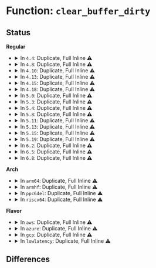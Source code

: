 # Function: <code>clear_buffer_dirty</code>

## Status
<b>Regular</b>
<ul>
<li>
<details>
<summary>In <code>4.4</code>: Duplicate, Full Inline ⚠️</summary>

**Collision:** Static Duplication

**Inline:** Full

**Transformation:** False

**Instances:**

```
In fs/buffer.c (ffffffff8124349f)
Location: include/linux/buffer_head.h:117
Inline: True
Inline callers:
  - fs/buffer.c:__bforget
  - fs/buffer.c:unmap_underlying_metadata
  - fs/buffer.c:block_invalidatepage
```
```
In fs/mpage.c (ffffffff8124d700)
Location: include/linux/buffer_head.h:117
Inline: True
```
```
In fs/ext4/inode.c (ffffffff81296759)
Location: include/linux/buffer_head.h:117
Inline: True
```
```
In fs/ext4/page-io.c (ffffffff8129fe99)
Location: include/linux/buffer_head.h:117
Inline: True
Inline callers:
  - fs/ext4/page-io.c:ext4_bio_write_page
  - fs/ext4/page-io.c:ext4_bio_write_page
  - fs/ext4/page-io.c:ext4_bio_write_page
```
```
In fs/jbd2/transaction.c (ffffffff812e8578)
Location: include/linux/buffer_head.h:117
Inline: True
Inline callers:
  - fs/jbd2/transaction.c:do_get_write_access
  - fs/jbd2/transaction.c:jbd2_journal_get_create_access
  - fs/jbd2/transaction.c:jbd2_journal_forget
  - fs/jbd2/transaction.c:jbd2_journal_invalidatepage
```
```
In fs/jbd2/commit.c (ffffffff812e9be7)
Location: include/linux/buffer_head.h:117
Inline: True
Inline callers:
  - fs/jbd2/commit.c:jbd2_journal_commit_transaction
  - fs/jbd2/commit.c:jbd2_journal_commit_transaction
```
</details>
</li>
<li>
<details>
<summary>In <code>4.8</code>: Duplicate, Full Inline ⚠️</summary>

**Collision:** Static Duplication

**Inline:** Full

**Transformation:** False

**Instances:**

```
In fs/buffer.c (ffffffff8126d400)
Location: include/linux/buffer_head.h:117
Inline: True
Inline callers:
  - fs/buffer.c:__block_write_full_page
  - fs/buffer.c:__block_write_full_page
  - fs/buffer.c:__block_write_full_page
  - fs/buffer.c:unmap_underlying_metadata
  - fs/buffer.c:block_invalidatepage
  - fs/buffer.c:__bforget
```
```
In fs/mpage.c (ffffffff81275e50)
Location: include/linux/buffer_head.h:117
Inline: True
```
```
In fs/ext4/inode.c (ffffffff812c6fa7)
Location: include/linux/buffer_head.h:117
Inline: True
```
```
In fs/ext4/page-io.c (ffffffff812ce795)
Location: include/linux/buffer_head.h:117
Inline: True
Inline callers:
  - fs/ext4/page-io.c:ext4_bio_write_page
  - fs/ext4/page-io.c:ext4_bio_write_page
  - fs/ext4/page-io.c:ext4_bio_write_page
```
```
In fs/jbd2/transaction.c (ffffffff81316e4a)
Location: include/linux/buffer_head.h:117
Inline: True
Inline callers:
  - fs/jbd2/transaction.c:jbd2_journal_invalidatepage
  - fs/jbd2/transaction.c:jbd2_journal_forget
  - fs/jbd2/transaction.c:jbd2_journal_get_create_access
  - fs/jbd2/transaction.c:do_get_write_access
```
```
In fs/jbd2/commit.c (ffffffff81317e14)
Location: include/linux/buffer_head.h:117
Inline: True
Inline callers:
  - fs/jbd2/commit.c:jbd2_journal_commit_transaction
  - fs/jbd2/commit.c:jbd2_journal_commit_transaction
  - fs/jbd2/commit.c:journal_submit_commit_record
```
</details>
</li>
<li>
<details>
<summary>In <code>4.10</code>: Duplicate, Full Inline ⚠️</summary>

**Collision:** Static Duplication

**Inline:** Full

**Transformation:** False

**Instances:**

```
In fs/buffer.c (ffffffff8128065a)
Location: include/linux/buffer_head.h:117
Inline: True
Inline callers:
  - fs/buffer.c:__block_write_full_page
  - fs/buffer.c:__block_write_full_page
  - fs/buffer.c:__block_write_full_page
  - fs/buffer.c:clean_bdev_aliases
  - fs/buffer.c:block_invalidatepage
  - fs/buffer.c:__bforget
```
```
In fs/mpage.c (ffffffff81289b30)
Location: include/linux/buffer_head.h:117
Inline: True
```
```
In fs/ext4/inode.c (ffffffff812dca97)
Location: include/linux/buffer_head.h:117
Inline: True
```
```
In fs/ext4/page-io.c (ffffffff812e4575)
Location: include/linux/buffer_head.h:117
Inline: True
Inline callers:
  - fs/ext4/page-io.c:ext4_bio_write_page
  - fs/ext4/page-io.c:ext4_bio_write_page
  - fs/ext4/page-io.c:ext4_bio_write_page
```
```
In fs/jbd2/transaction.c (ffffffff8132ce3e)
Location: include/linux/buffer_head.h:117
Inline: True
Inline callers:
  - fs/jbd2/transaction.c:jbd2_journal_invalidatepage
  - fs/jbd2/transaction.c:jbd2_journal_forget
  - fs/jbd2/transaction.c:jbd2_journal_get_create_access
  - fs/jbd2/transaction.c:do_get_write_access
```
```
In fs/jbd2/commit.c (ffffffff8132ddfc)
Location: include/linux/buffer_head.h:117
Inline: True
Inline callers:
  - fs/jbd2/commit.c:jbd2_journal_commit_transaction
  - fs/jbd2/commit.c:jbd2_journal_commit_transaction
  - fs/jbd2/commit.c:journal_submit_commit_record
```
</details>
</li>
<li>
<details>
<summary>In <code>4.13</code>: Duplicate, Full Inline ⚠️</summary>

**Collision:** Static Duplication

**Inline:** Full

**Transformation:** False

**Instances:**

```
In fs/buffer.c (ffffffff8128df49)
Location: include/linux/buffer_head.h:117
Inline: True
Inline callers:
  - fs/buffer.c:__block_write_full_page
  - fs/buffer.c:__block_write_full_page
  - fs/buffer.c:__block_write_full_page
  - fs/buffer.c:clean_bdev_aliases
  - fs/buffer.c:block_invalidatepage
  - fs/buffer.c:__bforget
```
```
In fs/mpage.c (ffffffff81296830)
Location: include/linux/buffer_head.h:117
Inline: True
```
```
In fs/ext4/inode.c (ffffffff81301318)
Location: include/linux/buffer_head.h:117
Inline: True
```
```
In fs/ext4/page-io.c (ffffffff8131e2b7)
Location: include/linux/buffer_head.h:117
Inline: True
Inline callers:
  - fs/ext4/page-io.c:ext4_bio_write_page
  - fs/ext4/page-io.c:ext4_bio_write_page
  - fs/ext4/page-io.c:ext4_bio_write_page
```
```
In fs/jbd2/transaction.c (ffffffff81342007)
Location: include/linux/buffer_head.h:117
Inline: True
Inline callers:
  - fs/jbd2/transaction.c:jbd2_journal_invalidatepage
  - fs/jbd2/transaction.c:jbd2_journal_forget
  - fs/jbd2/transaction.c:jbd2_journal_get_create_access
  - fs/jbd2/transaction.c:do_get_write_access
```
```
In fs/jbd2/commit.c (ffffffff81342f5c)
Location: include/linux/buffer_head.h:117
Inline: True
Inline callers:
  - fs/jbd2/commit.c:jbd2_journal_commit_transaction
  - fs/jbd2/commit.c:jbd2_journal_commit_transaction
  - fs/jbd2/commit.c:journal_submit_commit_record
```
</details>
</li>
<li>
<details>
<summary>In <code>4.15</code>: Duplicate, Full Inline ⚠️</summary>

**Collision:** Static Duplication

**Inline:** Full

**Transformation:** False

**Instances:**

```
In fs/buffer.c (ffffffff812b0b58)
Location: include/linux/buffer_head.h:118
Inline: True
Inline callers:
  - fs/buffer.c:__block_write_full_page
  - fs/buffer.c:__block_write_full_page
  - fs/buffer.c:__block_write_full_page
  - fs/buffer.c:clean_bdev_aliases
  - fs/buffer.c:block_invalidatepage
  - fs/buffer.c:__bforget
```
```
In fs/mpage.c (ffffffff812b9a94)
Location: include/linux/buffer_head.h:118
Inline: True
```
```
In fs/ext4/inode.c (ffffffff81325cc8)
Location: include/linux/buffer_head.h:118
Inline: True
```
```
In fs/ext4/page-io.c (ffffffff813428d7)
Location: include/linux/buffer_head.h:118
Inline: True
Inline callers:
  - fs/ext4/page-io.c:ext4_bio_write_page
  - fs/ext4/page-io.c:ext4_bio_write_page
  - fs/ext4/page-io.c:ext4_bio_write_page
```
```
In fs/jbd2/transaction.c (ffffffff81366637)
Location: include/linux/buffer_head.h:118
Inline: True
Inline callers:
  - fs/jbd2/transaction.c:jbd2_journal_invalidatepage
  - fs/jbd2/transaction.c:jbd2_journal_forget
  - fs/jbd2/transaction.c:jbd2_journal_get_create_access
  - fs/jbd2/transaction.c:do_get_write_access
```
```
In fs/jbd2/commit.c (ffffffff81367587)
Location: include/linux/buffer_head.h:118
Inline: True
Inline callers:
  - fs/jbd2/commit.c:jbd2_journal_commit_transaction
  - fs/jbd2/commit.c:jbd2_journal_commit_transaction
  - fs/jbd2/commit.c:journal_submit_commit_record
```
</details>
</li>
<li>
<details>
<summary>In <code>4.18</code>: Duplicate, Full Inline ⚠️</summary>

**Collision:** Static Duplication

**Inline:** Full

**Transformation:** False

**Instances:**

```
In fs/buffer.c (ffffffff812d897c)
Location: include/linux/buffer_head.h:121
Inline: True
Inline callers:
  - fs/buffer.c:__block_write_full_page
  - fs/buffer.c:__block_write_full_page
  - fs/buffer.c:__block_write_full_page
  - fs/buffer.c:clean_bdev_aliases
  - fs/buffer.c:block_invalidatepage
  - fs/buffer.c:__bforget
```
```
In fs/mpage.c (ffffffff812e2604)
Location: include/linux/buffer_head.h:121
Inline: True
```
```
In fs/ext4/inode.c (ffffffff81353f67)
Location: include/linux/buffer_head.h:121
Inline: True
```
```
In fs/ext4/page-io.c (ffffffff8137075d)
Location: include/linux/buffer_head.h:121
Inline: True
Inline callers:
  - fs/ext4/page-io.c:ext4_bio_write_page
  - fs/ext4/page-io.c:ext4_bio_write_page
  - fs/ext4/page-io.c:ext4_bio_write_page
```
```
In fs/jbd2/transaction.c (ffffffff81394d9e)
Location: include/linux/buffer_head.h:121
Inline: True
Inline callers:
  - fs/jbd2/transaction.c:jbd2_journal_invalidatepage
  - fs/jbd2/transaction.c:jbd2_journal_forget
  - fs/jbd2/transaction.c:jbd2_journal_get_create_access
  - fs/jbd2/transaction.c:do_get_write_access
```
```
In fs/jbd2/commit.c (ffffffff81395d73)
Location: include/linux/buffer_head.h:121
Inline: True
Inline callers:
  - fs/jbd2/commit.c:jbd2_journal_commit_transaction
  - fs/jbd2/commit.c:jbd2_journal_commit_transaction
  - fs/jbd2/commit.c:journal_submit_commit_record
```
</details>
</li>
<li>
<details>
<summary>In <code>5.0</code>: Duplicate, Full Inline ⚠️</summary>

**Collision:** Static Duplication

**Inline:** Full

**Transformation:** False

**Instances:**

```
In fs/buffer.c (ffffffff812ede51)
Location: include/linux/buffer_head.h:121
Inline: True
Inline callers:
  - fs/buffer.c:__block_write_full_page
  - fs/buffer.c:__block_write_full_page
  - fs/buffer.c:__block_write_full_page
  - fs/buffer.c:clean_bdev_aliases
  - fs/buffer.c:block_invalidatepage
  - fs/buffer.c:__bforget
```
```
In fs/mpage.c (ffffffff812f7264)
Location: include/linux/buffer_head.h:121
Inline: True
```
```
In fs/ext4/inode.c (ffffffff8136c0a7)
Location: include/linux/buffer_head.h:121
Inline: True
```
```
In fs/ext4/page-io.c (ffffffff81388be8)
Location: include/linux/buffer_head.h:121
Inline: True
Inline callers:
  - fs/ext4/page-io.c:ext4_bio_write_page
  - fs/ext4/page-io.c:ext4_bio_write_page
  - fs/ext4/page-io.c:ext4_bio_write_page
```
```
In fs/jbd2/transaction.c (ffffffff813adb0e)
Location: include/linux/buffer_head.h:121
Inline: True
Inline callers:
  - fs/jbd2/transaction.c:jbd2_journal_invalidatepage
  - fs/jbd2/transaction.c:jbd2_journal_forget
  - fs/jbd2/transaction.c:jbd2_journal_get_create_access
  - fs/jbd2/transaction.c:do_get_write_access
```
```
In fs/jbd2/commit.c (ffffffff813aeac9)
Location: include/linux/buffer_head.h:121
Inline: True
Inline callers:
  - fs/jbd2/commit.c:jbd2_journal_commit_transaction
  - fs/jbd2/commit.c:jbd2_journal_commit_transaction
```
</details>
</li>
<li>
<details>
<summary>In <code>5.3</code>: Duplicate, Full Inline ⚠️</summary>

**Collision:** Static Duplication

**Inline:** Full

**Transformation:** False

**Instances:**

```
In fs/buffer.c (ffffffff8130f62e)
Location: include/linux/buffer_head.h:121
Inline: True
Inline callers:
  - fs/buffer.c:__block_write_full_page
  - fs/buffer.c:__block_write_full_page
  - fs/buffer.c:__block_write_full_page
  - fs/buffer.c:clean_bdev_aliases
  - fs/buffer.c:block_invalidatepage
  - fs/buffer.c:__bforget
```
```
In fs/mpage.c (ffffffff81317880)
Location: include/linux/buffer_head.h:121
Inline: True
```
```
In fs/ext4/inode.c (ffffffff81395680)
Location: include/linux/buffer_head.h:121
Inline: True
```
```
In fs/ext4/page-io.c (ffffffff813b2cd5)
Location: include/linux/buffer_head.h:121
Inline: True
Inline callers:
  - fs/ext4/page-io.c:ext4_bio_write_page
  - fs/ext4/page-io.c:ext4_bio_write_page
  - fs/ext4/page-io.c:ext4_bio_write_page
```
```
In fs/jbd2/transaction.c (ffffffff813d7e4f)
Location: include/linux/buffer_head.h:121
Inline: True
Inline callers:
  - fs/jbd2/transaction.c:jbd2_journal_invalidatepage
  - fs/jbd2/transaction.c:jbd2_journal_forget
  - fs/jbd2/transaction.c:jbd2_journal_forget
  - fs/jbd2/transaction.c:jbd2_journal_get_create_access
  - fs/jbd2/transaction.c:do_get_write_access
```
```
In fs/jbd2/commit.c (ffffffff813d9059)
Location: include/linux/buffer_head.h:121
Inline: True
Inline callers:
  - fs/jbd2/commit.c:jbd2_journal_commit_transaction
  - fs/jbd2/commit.c:jbd2_journal_commit_transaction
```
</details>
</li>
<li>
<details>
<summary>In <code>5.4</code>: Duplicate, Full Inline ⚠️</summary>

**Collision:** Static Duplication

**Inline:** Full

**Transformation:** False

**Instances:**

```
In fs/buffer.c (ffffffff813225a3)
Location: include/linux/buffer_head.h:121
Inline: True
Inline callers:
  - fs/buffer.c:__block_write_full_page
  - fs/buffer.c:__block_write_full_page
  - fs/buffer.c:__block_write_full_page
  - fs/buffer.c:clean_bdev_aliases
  - fs/buffer.c:block_invalidatepage
  - fs/buffer.c:__bforget
```
```
In fs/mpage.c (ffffffff8132a700)
Location: include/linux/buffer_head.h:121
Inline: True
```
```
In fs/ext4/inode.c (ffffffff813ae050)
Location: include/linux/buffer_head.h:121
Inline: True
```
```
In fs/ext4/page-io.c (ffffffff813cbd43)
Location: include/linux/buffer_head.h:121
Inline: True
Inline callers:
  - fs/ext4/page-io.c:ext4_bio_write_page
  - fs/ext4/page-io.c:ext4_bio_write_page
  - fs/ext4/page-io.c:ext4_bio_write_page
```
```
In fs/jbd2/transaction.c (ffffffff813f1f1f)
Location: include/linux/buffer_head.h:121
Inline: True
Inline callers:
  - fs/jbd2/transaction.c:jbd2_journal_invalidatepage
  - fs/jbd2/transaction.c:jbd2_journal_forget
  - fs/jbd2/transaction.c:jbd2_journal_forget
  - fs/jbd2/transaction.c:jbd2_journal_get_create_access
  - fs/jbd2/transaction.c:do_get_write_access
```
```
In fs/jbd2/commit.c (ffffffff813f3052)
Location: include/linux/buffer_head.h:121
Inline: True
Inline callers:
  - fs/jbd2/commit.c:jbd2_journal_commit_transaction
  - fs/jbd2/commit.c:jbd2_journal_commit_transaction
```
</details>
</li>
<li>
<details>
<summary>In <code>5.8</code>: Duplicate, Full Inline ⚠️</summary>

**Collision:** Static Duplication

**Inline:** Full

**Transformation:** False

**Instances:**

```
In fs/buffer.c (ffffffff8135c842)
Location: include/linux/buffer_head.h:121
Inline: True
Inline callers:
  - fs/buffer.c:__block_write_full_page
  - fs/buffer.c:__block_write_full_page
  - fs/buffer.c:__block_write_full_page
  - fs/buffer.c:clean_bdev_aliases
  - fs/buffer.c:block_invalidatepage
  - fs/buffer.c:__bforget
```
```
In fs/mpage.c (ffffffff813643c0)
Location: include/linux/buffer_head.h:121
Inline: True
```
```
In fs/ext4/inode.c (ffffffff813fa03f)
Location: include/linux/buffer_head.h:121
Inline: True
Inline callers:
  - fs/ext4/inode.c:do_journal_get_write_access
```
```
In fs/ext4/page-io.c (ffffffff81418009)
Location: include/linux/buffer_head.h:121
Inline: True
Inline callers:
  - fs/ext4/page-io.c:ext4_bio_write_page
  - fs/ext4/page-io.c:ext4_bio_write_page
  - fs/ext4/page-io.c:ext4_bio_write_page
```
```
In fs/jbd2/transaction.c (ffffffff8143f256)
Location: include/linux/buffer_head.h:121
Inline: True
Inline callers:
  - fs/jbd2/transaction.c:journal_unmap_buffer
  - fs/jbd2/transaction.c:jbd2_journal_forget
  - fs/jbd2/transaction.c:jbd2_journal_forget
  - fs/jbd2/transaction.c:jbd2_journal_get_create_access
  - fs/jbd2/transaction.c:do_get_write_access
```
```
In fs/jbd2/commit.c (ffffffff8144088a)
Location: include/linux/buffer_head.h:121
Inline: True
Inline callers:
  - fs/jbd2/commit.c:jbd2_journal_commit_transaction
  - fs/jbd2/commit.c:jbd2_journal_commit_transaction
```
</details>
</li>
<li>
<details>
<summary>In <code>5.11</code>: Duplicate, Full Inline ⚠️</summary>

**Collision:** Static Duplication

**Inline:** Full

**Transformation:** False

**Instances:**

```
In fs/buffer.c (ffffffff8136acea)
Location: include/linux/buffer_head.h:121
Inline: True
Inline callers:
  - fs/buffer.c:__block_write_full_page
  - fs/buffer.c:__block_write_full_page
  - fs/buffer.c:__block_write_full_page
  - fs/buffer.c:clean_bdev_aliases
  - fs/buffer.c:block_invalidatepage
  - fs/buffer.c:__bforget
```
```
In fs/mpage.c (ffffffff813713c0)
Location: include/linux/buffer_head.h:121
Inline: True
```
```
In fs/ext4/inode.c (ffffffff8140c63f)
Location: include/linux/buffer_head.h:121
Inline: True
Inline callers:
  - fs/ext4/inode.c:do_journal_get_write_access
```
```
In fs/ext4/page-io.c (ffffffff8142bb06)
Location: include/linux/buffer_head.h:121
Inline: True
Inline callers:
  - fs/ext4/page-io.c:ext4_bio_write_page
  - fs/ext4/page-io.c:ext4_bio_write_page
  - fs/ext4/page-io.c:ext4_bio_write_page
```
```
In fs/jbd2/transaction.c (ffffffff8145b4b6)
Location: include/linux/buffer_head.h:121
Inline: True
Inline callers:
  - fs/jbd2/transaction.c:journal_unmap_buffer
  - fs/jbd2/transaction.c:jbd2_journal_forget
  - fs/jbd2/transaction.c:jbd2_journal_forget
  - fs/jbd2/transaction.c:jbd2_journal_get_create_access
  - fs/jbd2/transaction.c:do_get_write_access
```
```
In fs/jbd2/commit.c (ffffffff8145cab7)
Location: include/linux/buffer_head.h:121
Inline: True
Inline callers:
  - fs/jbd2/commit.c:jbd2_journal_commit_transaction
  - fs/jbd2/commit.c:jbd2_journal_commit_transaction
```
</details>
</li>
<li>
<details>
<summary>In <code>5.13</code>: Duplicate, Full Inline ⚠️</summary>

**Collision:** Static Duplication

**Inline:** Full

**Transformation:** False

**Instances:**

```
In fs/buffer.c (ffffffff813703fe)
Location: include/linux/buffer_head.h:121
Inline: True
Inline callers:
  - fs/buffer.c:__block_write_full_page
  - fs/buffer.c:__block_write_full_page
  - fs/buffer.c:__block_write_full_page
  - fs/buffer.c:clean_bdev_aliases
  - fs/buffer.c:block_invalidatepage
  - fs/buffer.c:__bforget
```
```
In fs/mpage.c (ffffffff81377d70)
Location: include/linux/buffer_head.h:121
Inline: True
```
```
In fs/ext4/inode.c (ffffffff814127bf)
Location: include/linux/buffer_head.h:121
Inline: True
Inline callers:
  - fs/ext4/inode.c:do_journal_get_write_access
```
```
In fs/ext4/page-io.c (ffffffff814327cd)
Location: include/linux/buffer_head.h:121
Inline: True
Inline callers:
  - fs/ext4/page-io.c:ext4_bio_write_page
  - fs/ext4/page-io.c:ext4_bio_write_page
  - fs/ext4/page-io.c:ext4_bio_write_page
```
```
In fs/jbd2/transaction.c (ffffffff81460df6)
Location: include/linux/buffer_head.h:121
Inline: True
Inline callers:
  - fs/jbd2/transaction.c:journal_unmap_buffer
  - fs/jbd2/transaction.c:jbd2_journal_forget
  - fs/jbd2/transaction.c:jbd2_journal_forget
  - fs/jbd2/transaction.c:jbd2_journal_get_create_access
  - fs/jbd2/transaction.c:do_get_write_access
```
```
In fs/jbd2/commit.c (ffffffff8146214c)
Location: include/linux/buffer_head.h:121
Inline: True
Inline callers:
  - fs/jbd2/commit.c:jbd2_journal_commit_transaction
  - fs/jbd2/commit.c:jbd2_journal_commit_transaction
```
</details>
</li>
<li>
<details>
<summary>In <code>5.15</code>: Duplicate, Full Inline ⚠️</summary>

**Collision:** Static Duplication

**Inline:** Full

**Transformation:** False

**Instances:**

```
In fs/buffer.c (ffffffff813bef6c)
Location: include/linux/buffer_head.h:121
Inline: True
Inline callers:
  - fs/buffer.c:__block_write_full_page
  - fs/buffer.c:__block_write_full_page
  - fs/buffer.c:__block_write_full_page
  - fs/buffer.c:clean_bdev_aliases
  - fs/buffer.c:block_invalidatepage
  - fs/buffer.c:__bforget
```
```
In fs/mpage.c (ffffffff813c4430)
Location: include/linux/buffer_head.h:121
Inline: True
```
```
In fs/ext4/inode.c (ffffffff814655b7)
Location: include/linux/buffer_head.h:121
Inline: True
Inline callers:
  - fs/ext4/inode.c:do_journal_get_write_access
```
```
In fs/ext4/page-io.c (ffffffff8148608d)
Location: include/linux/buffer_head.h:121
Inline: True
Inline callers:
  - fs/ext4/page-io.c:ext4_bio_write_page
  - fs/ext4/page-io.c:ext4_bio_write_page
  - fs/ext4/page-io.c:ext4_bio_write_page
```
```
In fs/jbd2/transaction.c (ffffffff814b62d9)
Location: include/linux/buffer_head.h:121
Inline: True
Inline callers:
  - fs/jbd2/transaction.c:journal_unmap_buffer
  - fs/jbd2/transaction.c:jbd2_journal_forget
  - fs/jbd2/transaction.c:jbd2_journal_forget
  - fs/jbd2/transaction.c:jbd2_journal_get_create_access
  - fs/jbd2/transaction.c:do_get_write_access
```
```
In fs/jbd2/commit.c (ffffffff814b7642)
Location: include/linux/buffer_head.h:121
Inline: True
Inline callers:
  - fs/jbd2/commit.c:jbd2_journal_commit_transaction
  - fs/jbd2/commit.c:jbd2_journal_commit_transaction
```
</details>
</li>
<li>
<details>
<summary>In <code>5.19</code>: Duplicate, Full Inline ⚠️</summary>

**Collision:** Static Duplication

**Inline:** Full

**Transformation:** False

**Instances:**

```
In fs/buffer.c (ffffffff814476b0)
Location: include/linux/buffer_head.h:120
Inline: True
Inline callers:
  - fs/buffer.c:__block_write_full_page
  - fs/buffer.c:__block_write_full_page
  - fs/buffer.c:__block_write_full_page
  - fs/buffer.c:clean_bdev_aliases
  - fs/buffer.c:block_invalidate_folio
  - fs/buffer.c:__bforget
```
```
In fs/mpage.c (ffffffff8144bea4)
Location: include/linux/buffer_head.h:120
Inline: True
```
```
In fs/ext4/inode.c (ffffffff814e4ebf)
Location: include/linux/buffer_head.h:120
Inline: True
Inline callers:
  - fs/ext4/inode.c:do_journal_get_write_access
```
```
In fs/ext4/page-io.c (ffffffff81509457)
Location: include/linux/buffer_head.h:120
Inline: True
Inline callers:
  - fs/ext4/page-io.c:ext4_bio_write_page
  - fs/ext4/page-io.c:ext4_bio_write_page
  - fs/ext4/page-io.c:ext4_bio_write_page
```
```
In fs/ext4/super.c (ffffffff81525508)
Location: include/linux/buffer_head.h:120
Inline: True
Inline callers:
  - fs/ext4/super.c:ext4_commit_super
```
```
In fs/jbd2/transaction.c (ffffffff8153fbc5)
Location: include/linux/buffer_head.h:120
Inline: True
Inline callers:
  - fs/jbd2/transaction.c:journal_unmap_buffer
  - fs/jbd2/transaction.c:jbd2_journal_forget
  - fs/jbd2/transaction.c:jbd2_journal_forget
  - fs/jbd2/transaction.c:jbd2_journal_get_create_access
  - fs/jbd2/transaction.c:do_get_write_access
```
```
In fs/jbd2/commit.c (ffffffff81540e0c)
Location: include/linux/buffer_head.h:120
Inline: True
Inline callers:
  - fs/jbd2/commit.c:jbd2_journal_commit_transaction
  - fs/jbd2/commit.c:jbd2_journal_commit_transaction
  - fs/jbd2/commit.c:journal_submit_commit_record
```
</details>
</li>
<li>
<details>
<summary>In <code>6.2</code>: Duplicate, Full Inline ⚠️</summary>

**Collision:** Static Duplication

**Inline:** Full

**Transformation:** False

**Instances:**

```
In fs/buffer.c (ffffffff814d62e7)
Location: include/linux/buffer_head.h:121
Inline: True
Inline callers:
  - fs/buffer.c:__block_write_full_page
  - fs/buffer.c:__block_write_full_page
  - fs/buffer.c:__block_write_full_page
  - fs/buffer.c:clean_bdev_aliases
  - fs/buffer.c:block_invalidate_folio
  - fs/buffer.c:__bforget
```
```
In fs/mpage.c (ffffffff814daa29)
Location: include/linux/buffer_head.h:121
Inline: True
Inline callers:
  - fs/mpage.c:__mpage_writepage
  - fs/mpage.c:clean_page_buffers
```
```
In fs/ext4/inode.c (ffffffff8157e51f)
Location: include/linux/buffer_head.h:121
Inline: True
Inline callers:
  - fs/ext4/inode.c:do_journal_get_write_access
```
```
In fs/ext4/page-io.c (ffffffff815a3ffb)
Location: include/linux/buffer_head.h:121
Inline: True
Inline callers:
  - fs/ext4/page-io.c:ext4_bio_write_page
  - fs/ext4/page-io.c:ext4_bio_write_page
  - fs/ext4/page-io.c:ext4_bio_write_page
```
```
In fs/ext4/super.c (ffffffff815c2b66)
Location: include/linux/buffer_head.h:121
Inline: True
Inline callers:
  - fs/ext4/super.c:ext4_commit_super
```
```
In fs/jbd2/transaction.c (ffffffff815de735)
Location: include/linux/buffer_head.h:121
Inline: True
Inline callers:
  - fs/jbd2/transaction.c:journal_unmap_buffer
  - fs/jbd2/transaction.c:jbd2_journal_forget
  - fs/jbd2/transaction.c:jbd2_journal_forget
  - fs/jbd2/transaction.c:jbd2_journal_get_create_access
  - fs/jbd2/transaction.c:do_get_write_access
```
```
In fs/jbd2/commit.c (ffffffff815dff5c)
Location: include/linux/buffer_head.h:121
Inline: True
Inline callers:
  - fs/jbd2/commit.c:jbd2_journal_commit_transaction
  - fs/jbd2/commit.c:jbd2_journal_commit_transaction
  - fs/jbd2/commit.c:journal_submit_commit_record
```
</details>
</li>
<li>
<details>
<summary>In <code>6.5</code>: Duplicate, Full Inline ⚠️</summary>

**Collision:** Static Duplication

**Inline:** Full

**Transformation:** False

**Instances:**

```
In fs/buffer.c (ffffffff8150b71e)
Location: include/linux/buffer_head.h:124
Inline: True
Inline callers:
  - fs/buffer.c:__block_write_full_folio
  - fs/buffer.c:__block_write_full_folio
  - fs/buffer.c:__block_write_full_folio
  - fs/buffer.c:clean_bdev_aliases
  - fs/buffer.c:block_invalidate_folio
  - fs/buffer.c:__bforget
```
```
In fs/mpage.c (ffffffff8150effb)
Location: include/linux/buffer_head.h:124
Inline: True
Inline callers:
  - fs/mpage.c:__mpage_writepage
  - fs/mpage.c:clean_page_buffers
```
```
In fs/ext4/inode.c (ffffffff815b581f)
Location: include/linux/buffer_head.h:124
Inline: True
Inline callers:
  - fs/ext4/inode.c:do_journal_get_write_access
```
```
In fs/ext4/page-io.c (ffffffff815daa4e)
Location: include/linux/buffer_head.h:124
Inline: True
Inline callers:
  - fs/ext4/page-io.c:ext4_bio_write_folio
  - fs/ext4/page-io.c:ext4_bio_write_folio
  - fs/ext4/page-io.c:ext4_bio_write_folio
```
```
In fs/ext4/super.c (ffffffff815fa2c6)
Location: include/linux/buffer_head.h:124
Inline: True
Inline callers:
  - fs/ext4/super.c:ext4_commit_super
```
```
In fs/jbd2/transaction.c (ffffffff81616199)
Location: include/linux/buffer_head.h:124
Inline: True
Inline callers:
  - fs/jbd2/transaction.c:journal_unmap_buffer
  - fs/jbd2/transaction.c:jbd2_journal_forget
  - fs/jbd2/transaction.c:jbd2_journal_forget
  - fs/jbd2/transaction.c:jbd2_journal_get_create_access
  - fs/jbd2/transaction.c:do_get_write_access
```
```
In fs/jbd2/commit.c (ffffffff81617275)
Location: include/linux/buffer_head.h:124
Inline: True
Inline callers:
  - fs/jbd2/commit.c:jbd2_journal_commit_transaction
  - fs/jbd2/commit.c:jbd2_journal_commit_transaction
  - fs/jbd2/commit.c:journal_submit_commit_record
```
</details>
</li>
<li>
<details>
<summary>In <code>6.8</code>: Duplicate, Full Inline ⚠️</summary>

**Collision:** Static Duplication

**Inline:** Full

**Transformation:** False

**Instances:**

```
In fs/buffer.c (ffffffff815404de)
Location: include/linux/buffer_head.h:122
Inline: True
Inline callers:
  - fs/buffer.c:__block_write_full_folio
  - fs/buffer.c:__block_write_full_folio
  - fs/buffer.c:__block_write_full_folio
  - fs/buffer.c:clean_bdev_aliases
  - fs/buffer.c:block_invalidate_folio
  - fs/buffer.c:__bforget
```
```
In fs/mpage.c (ffffffff81543830)
Location: include/linux/buffer_head.h:122
Inline: True
Inline callers:
  - fs/mpage.c:__mpage_writepage
```
```
In fs/ext4/inode.c (ffffffff815ee5cf)
Location: include/linux/buffer_head.h:122
Inline: True
Inline callers:
  - fs/ext4/inode.c:do_journal_get_write_access
```
```
In fs/ext4/page-io.c (ffffffff8161325b)
Location: include/linux/buffer_head.h:122
Inline: True
Inline callers:
  - fs/ext4/page-io.c:ext4_bio_write_folio
  - fs/ext4/page-io.c:ext4_bio_write_folio
  - fs/ext4/page-io.c:ext4_bio_write_folio
```
```
In fs/ext4/super.c (ffffffff81632ec6)
Location: include/linux/buffer_head.h:122
Inline: True
Inline callers:
  - fs/ext4/super.c:ext4_commit_super
```
```
In fs/jbd2/transaction.c (ffffffff8164efb6)
Location: include/linux/buffer_head.h:122
Inline: True
Inline callers:
  - fs/jbd2/transaction.c:journal_unmap_buffer
  - fs/jbd2/transaction.c:jbd2_journal_forget
  - fs/jbd2/transaction.c:jbd2_journal_forget
  - fs/jbd2/transaction.c:jbd2_journal_get_create_access
  - fs/jbd2/transaction.c:do_get_write_access
```
```
In fs/jbd2/commit.c (ffffffff81650090)
Location: include/linux/buffer_head.h:122
Inline: True
Inline callers:
  - fs/jbd2/commit.c:jbd2_journal_commit_transaction
  - fs/jbd2/commit.c:jbd2_journal_commit_transaction
  - fs/jbd2/commit.c:journal_submit_commit_record
```
</details>
</li>
</ul>
<b>Arch</b>
<ul>
<li>
<details>
<summary>In <code>arm64</code>: Duplicate, Full Inline ⚠️</summary>

**Collision:** Static Duplication

**Inline:** Full

**Transformation:** False

**Instances:**

```
In fs/buffer.c (ffff8000103db470)
Location: include/linux/buffer_head.h:121
Inline: True
Inline callers:
  - fs/buffer.c:__block_write_full_page
  - fs/buffer.c:__block_write_full_page
  - fs/buffer.c:__block_write_full_page
  - fs/buffer.c:clean_bdev_aliases
  - fs/buffer.c:block_invalidatepage
  - fs/buffer.c:__bforget
```
```
In fs/mpage.c (ffff8000103e5ed4)
Location: include/linux/buffer_head.h:121
Inline: True
```
```
In fs/ext4/inode.c (ffff800010482a84)
Location: include/linux/buffer_head.h:121
Inline: True
```
```
In fs/ext4/page-io.c (ffff8000104a4038)
Location: include/linux/buffer_head.h:121
Inline: True
Inline callers:
  - fs/ext4/page-io.c:ext4_bio_write_page
  - fs/ext4/page-io.c:ext4_bio_write_page
  - fs/ext4/page-io.c:ext4_bio_write_page
```
```
In fs/jbd2/transaction.c (ffff8000104cc410)
Location: include/linux/buffer_head.h:121
Inline: True
Inline callers:
  - fs/jbd2/transaction.c:jbd2_journal_invalidatepage
  - fs/jbd2/transaction.c:jbd2_journal_forget
  - fs/jbd2/transaction.c:jbd2_journal_forget
  - fs/jbd2/transaction.c:jbd2_journal_get_create_access
  - fs/jbd2/transaction.c:do_get_write_access
```
```
In fs/jbd2/commit.c (ffff8000104ce6d0)
Location: include/linux/buffer_head.h:121
Inline: True
Inline callers:
  - fs/jbd2/commit.c:jbd2_journal_commit_transaction
  - fs/jbd2/commit.c:jbd2_journal_commit_transaction
```
</details>
</li>
<li>
<details>
<summary>In <code>armhf</code>: Duplicate, Full Inline ⚠️</summary>

**Collision:** Static Duplication

**Inline:** Full

**Transformation:** False

**Instances:**

```
In fs/buffer.c (c05b4880)
Location: include/linux/buffer_head.h:121
Inline: True
Inline callers:
  - fs/buffer.c:__block_write_full_page
  - fs/buffer.c:__block_write_full_page
  - fs/buffer.c:__block_write_full_page
  - fs/buffer.c:clean_bdev_aliases
  - fs/buffer.c:block_invalidatepage
  - fs/buffer.c:__bforget
```
```
In fs/mpage.c (c05bd9f0)
Location: include/linux/buffer_head.h:121
Inline: True
```
```
In fs/ext4/inode.c (c0643f24)
Location: include/linux/buffer_head.h:121
Inline: True
```
```
In fs/ext4/page-io.c (c0665f40)
Location: include/linux/buffer_head.h:121
Inline: True
Inline callers:
  - fs/ext4/page-io.c:ext4_bio_write_page
  - fs/ext4/page-io.c:ext4_bio_write_page
  - fs/ext4/page-io.c:ext4_bio_write_page
```
```
In fs/jbd2/transaction.c (c068fbc0)
Location: include/linux/buffer_head.h:121
Inline: True
Inline callers:
  - fs/jbd2/transaction.c:journal_unmap_buffer
  - fs/jbd2/transaction.c:jbd2_journal_forget
  - fs/jbd2/transaction.c:jbd2_journal_forget
  - fs/jbd2/transaction.c:jbd2_journal_get_create_access
  - fs/jbd2/transaction.c:do_get_write_access
```
```
In fs/jbd2/commit.c (c06913a0)
Location: include/linux/buffer_head.h:121
Inline: True
Inline callers:
  - fs/jbd2/commit.c:jbd2_journal_commit_transaction
  - fs/jbd2/commit.c:jbd2_journal_commit_transaction
```
</details>
</li>
<li>
<details>
<summary>In <code>ppc64el</code>: Duplicate, Full Inline ⚠️</summary>

**Collision:** Static Duplication

**Inline:** Full

**Transformation:** False

**Instances:**

```
In fs/buffer.c (c0000000004e076c)
Location: include/linux/buffer_head.h:121
Inline: True
Inline callers:
  - fs/buffer.c:__block_write_full_page
  - fs/buffer.c:__block_write_full_page
  - fs/buffer.c:__block_write_full_page
  - fs/buffer.c:clean_bdev_aliases
  - fs/buffer.c:block_invalidatepage
  - fs/buffer.c:__bforget
```
```
In fs/mpage.c (c0000000004ec030)
Location: include/linux/buffer_head.h:121
Inline: True
```
```
In fs/ext4/inode.c (c0000000005a7674)
Location: include/linux/buffer_head.h:121
Inline: True
```
```
In fs/ext4/page-io.c (c0000000005d121c)
Location: include/linux/buffer_head.h:121
Inline: True
Inline callers:
  - fs/ext4/page-io.c:ext4_bio_write_page
  - fs/ext4/page-io.c:ext4_bio_write_page
  - fs/ext4/page-io.c:ext4_bio_write_page
```
```
In fs/jbd2/transaction.c (c0000000006057d8)
Location: include/linux/buffer_head.h:121
Inline: True
Inline callers:
  - fs/jbd2/transaction.c:journal_unmap_buffer
  - fs/jbd2/transaction.c:jbd2_journal_forget
  - fs/jbd2/transaction.c:jbd2_journal_forget
  - fs/jbd2/transaction.c:jbd2_journal_get_create_access
  - fs/jbd2/transaction.c:do_get_write_access
```
```
In fs/jbd2/commit.c (c000000000607158)
Location: include/linux/buffer_head.h:121
Inline: True
Inline callers:
  - fs/jbd2/commit.c:jbd2_journal_commit_transaction
  - fs/jbd2/commit.c:jbd2_journal_commit_transaction
```
</details>
</li>
<li>
<details>
<summary>In <code>riscv64</code>: Duplicate, Full Inline ⚠️</summary>

**Collision:** Static Duplication

**Inline:** Full

**Transformation:** False

**Instances:**

```
In fs/buffer.c (ffffffe000293c7c)
Location: include/linux/buffer_head.h:121
Inline: True
Inline callers:
  - fs/buffer.c:__block_write_full_page
  - fs/buffer.c:__block_write_full_page
  - fs/buffer.c:__block_write_full_page
  - fs/buffer.c:clean_bdev_aliases
  - fs/buffer.c:block_invalidatepage
  - fs/buffer.c:__bforget
```
```
In fs/mpage.c (ffffffe00029b2fe)
Location: include/linux/buffer_head.h:121
Inline: True
```
```
In fs/ext4/inode.c (ffffffe00030b26c)
Location: include/linux/buffer_head.h:121
Inline: True
```
```
In fs/ext4/page-io.c (ffffffe0003253c4)
Location: include/linux/buffer_head.h:121
Inline: True
Inline callers:
  - fs/ext4/page-io.c:ext4_bio_write_page
  - fs/ext4/page-io.c:ext4_bio_write_page
  - fs/ext4/page-io.c:ext4_bio_write_page
```
```
In fs/jbd2/transaction.c (ffffffe000344fa2)
Location: include/linux/buffer_head.h:121
Inline: True
Inline callers:
  - fs/jbd2/transaction.c:jbd2_journal_invalidatepage
  - fs/jbd2/transaction.c:jbd2_journal_forget
  - fs/jbd2/transaction.c:jbd2_journal_forget
  - fs/jbd2/transaction.c:jbd2_journal_get_create_access
  - fs/jbd2/transaction.c:do_get_write_access
```
```
In fs/jbd2/commit.c (ffffffe000346056)
Location: include/linux/buffer_head.h:121
Inline: True
Inline callers:
  - fs/jbd2/commit.c:jbd2_journal_commit_transaction
  - fs/jbd2/commit.c:jbd2_journal_commit_transaction
```
</details>
</li>
</ul>
<b>Flavor</b>
<ul>
<li>
<details>
<summary>In <code>aws</code>: Duplicate, Full Inline ⚠️</summary>

**Collision:** Static Duplication

**Inline:** Full

**Transformation:** False

**Instances:**

```
In fs/buffer.c (ffffffff8131ab83)
Location: include/linux/buffer_head.h:121
Inline: True
Inline callers:
  - fs/buffer.c:__block_write_full_page
  - fs/buffer.c:__block_write_full_page
  - fs/buffer.c:__block_write_full_page
  - fs/buffer.c:clean_bdev_aliases
  - fs/buffer.c:block_invalidatepage
  - fs/buffer.c:__bforget
```
```
In fs/mpage.c (ffffffff81322ce0)
Location: include/linux/buffer_head.h:121
Inline: True
```
```
In fs/ext4/inode.c (ffffffff813a6630)
Location: include/linux/buffer_head.h:121
Inline: True
```
```
In fs/ext4/page-io.c (ffffffff813c4323)
Location: include/linux/buffer_head.h:121
Inline: True
Inline callers:
  - fs/ext4/page-io.c:ext4_bio_write_page
  - fs/ext4/page-io.c:ext4_bio_write_page
  - fs/ext4/page-io.c:ext4_bio_write_page
```
```
In fs/jbd2/transaction.c (ffffffff813ea4ff)
Location: include/linux/buffer_head.h:121
Inline: True
Inline callers:
  - fs/jbd2/transaction.c:jbd2_journal_invalidatepage
  - fs/jbd2/transaction.c:jbd2_journal_forget
  - fs/jbd2/transaction.c:jbd2_journal_forget
  - fs/jbd2/transaction.c:jbd2_journal_get_create_access
  - fs/jbd2/transaction.c:do_get_write_access
```
```
In fs/jbd2/commit.c (ffffffff813eb632)
Location: include/linux/buffer_head.h:121
Inline: True
Inline callers:
  - fs/jbd2/commit.c:jbd2_journal_commit_transaction
  - fs/jbd2/commit.c:jbd2_journal_commit_transaction
```
</details>
</li>
<li>
<details>
<summary>In <code>azure</code>: Duplicate, Full Inline ⚠️</summary>

**Collision:** Static Duplication

**Inline:** Full

**Transformation:** False

**Instances:**

```
In fs/buffer.c (ffffffff8130b723)
Location: include/linux/buffer_head.h:121
Inline: True
Inline callers:
  - fs/buffer.c:__block_write_full_page
  - fs/buffer.c:__block_write_full_page
  - fs/buffer.c:__block_write_full_page
  - fs/buffer.c:clean_bdev_aliases
  - fs/buffer.c:block_invalidatepage
  - fs/buffer.c:__bforget
```
```
In fs/mpage.c (ffffffff81313880)
Location: include/linux/buffer_head.h:121
Inline: True
```
```
In fs/ext4/inode.c (ffffffff813970c0)
Location: include/linux/buffer_head.h:121
Inline: True
```
```
In fs/ext4/page-io.c (ffffffff813b4da3)
Location: include/linux/buffer_head.h:121
Inline: True
Inline callers:
  - fs/ext4/page-io.c:ext4_bio_write_page
  - fs/ext4/page-io.c:ext4_bio_write_page
  - fs/ext4/page-io.c:ext4_bio_write_page
```
```
In fs/jbd2/transaction.c (ffffffff813daf7f)
Location: include/linux/buffer_head.h:121
Inline: True
Inline callers:
  - fs/jbd2/transaction.c:jbd2_journal_invalidatepage
  - fs/jbd2/transaction.c:jbd2_journal_forget
  - fs/jbd2/transaction.c:jbd2_journal_forget
  - fs/jbd2/transaction.c:jbd2_journal_get_create_access
  - fs/jbd2/transaction.c:do_get_write_access
```
```
In fs/jbd2/commit.c (ffffffff813dc0b2)
Location: include/linux/buffer_head.h:121
Inline: True
Inline callers:
  - fs/jbd2/commit.c:jbd2_journal_commit_transaction
  - fs/jbd2/commit.c:jbd2_journal_commit_transaction
```
</details>
</li>
<li>
<details>
<summary>In <code>gcp</code>: Duplicate, Full Inline ⚠️</summary>

**Collision:** Static Duplication

**Inline:** Full

**Transformation:** False

**Instances:**

```
In fs/buffer.c (ffffffff81318653)
Location: include/linux/buffer_head.h:121
Inline: True
Inline callers:
  - fs/buffer.c:__block_write_full_page
  - fs/buffer.c:__block_write_full_page
  - fs/buffer.c:__block_write_full_page
  - fs/buffer.c:clean_bdev_aliases
  - fs/buffer.c:block_invalidatepage
  - fs/buffer.c:__bforget
```
```
In fs/mpage.c (ffffffff813207b0)
Location: include/linux/buffer_head.h:121
Inline: True
```
```
In fs/ext4/inode.c (ffffffff813a3e90)
Location: include/linux/buffer_head.h:121
Inline: True
```
```
In fs/ext4/page-io.c (ffffffff813c17b3)
Location: include/linux/buffer_head.h:121
Inline: True
Inline callers:
  - fs/ext4/page-io.c:ext4_bio_write_page
  - fs/ext4/page-io.c:ext4_bio_write_page
  - fs/ext4/page-io.c:ext4_bio_write_page
```
```
In fs/jbd2/transaction.c (ffffffff813e787f)
Location: include/linux/buffer_head.h:121
Inline: True
Inline callers:
  - fs/jbd2/transaction.c:jbd2_journal_invalidatepage
  - fs/jbd2/transaction.c:jbd2_journal_forget
  - fs/jbd2/transaction.c:jbd2_journal_forget
  - fs/jbd2/transaction.c:jbd2_journal_get_create_access
  - fs/jbd2/transaction.c:do_get_write_access
```
```
In fs/jbd2/commit.c (ffffffff813e89b2)
Location: include/linux/buffer_head.h:121
Inline: True
Inline callers:
  - fs/jbd2/commit.c:jbd2_journal_commit_transaction
  - fs/jbd2/commit.c:jbd2_journal_commit_transaction
```
</details>
</li>
<li>
<details>
<summary>In <code>lowlatency</code>: Duplicate, Full Inline ⚠️</summary>

**Collision:** Static Duplication

**Inline:** Full

**Transformation:** False

**Instances:**

```
In fs/buffer.c (ffffffff8132a265)
Location: include/linux/buffer_head.h:121
Inline: True
Inline callers:
  - fs/buffer.c:__block_write_full_page
  - fs/buffer.c:__block_write_full_page
  - fs/buffer.c:__block_write_full_page
  - fs/buffer.c:clean_bdev_aliases
  - fs/buffer.c:block_invalidatepage
  - fs/buffer.c:__bforget
```
```
In fs/mpage.c (ffffffff813324d0)
Location: include/linux/buffer_head.h:121
Inline: True
```
```
In fs/ext4/inode.c (ffffffff813b8560)
Location: include/linux/buffer_head.h:121
Inline: True
```
```
In fs/ext4/page-io.c (ffffffff813d6913)
Location: include/linux/buffer_head.h:121
Inline: True
Inline callers:
  - fs/ext4/page-io.c:ext4_bio_write_page
  - fs/ext4/page-io.c:ext4_bio_write_page
  - fs/ext4/page-io.c:ext4_bio_write_page
```
```
In fs/jbd2/transaction.c (ffffffff813fd048)
Location: include/linux/buffer_head.h:121
Inline: True
Inline callers:
  - fs/jbd2/transaction.c:jbd2_journal_invalidatepage
  - fs/jbd2/transaction.c:jbd2_journal_forget
  - fs/jbd2/transaction.c:jbd2_journal_forget
  - fs/jbd2/transaction.c:jbd2_journal_get_create_access
  - fs/jbd2/transaction.c:do_get_write_access
```
```
In fs/jbd2/commit.c (ffffffff813fe20a)
Location: include/linux/buffer_head.h:121
Inline: True
Inline callers:
  - fs/jbd2/commit.c:jbd2_journal_commit_transaction
  - fs/jbd2/commit.c:jbd2_journal_commit_transaction
```
</details>
</li>
</ul>

## Differences
